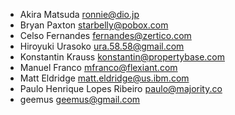 * Akira Matsuda <ronnie@dio.jp>
* Bryan Paxton <starbelly@pobox.com>
* Celso Fernandes <fernandes@zertico.com>
* Hiroyuki Urasoko <ura.58.58@gmail.com>
* Konstantin Krauss <konstantin@propertybase.com>
* Manuel Franco <mfranco@flexiant.com>
* Matt Eldridge <matt.eldridge@us.ibm.com>
* Paulo Henrique Lopes Ribeiro <paulo@majority.co>
* geemus <geemus@gmail.com>